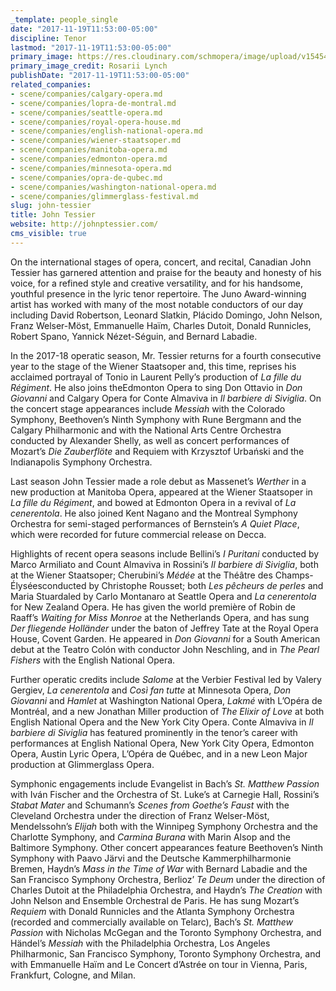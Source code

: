 ```yaml
---
_template: people_single
date: "2017-11-19T11:53:00-05:00"
discipline: Tenor
lastmod: "2017-11-19T11:53:00-05:00"
primary_image: https://res.cloudinary.com/schmopera/image/upload/v1545409169/media/webhook-uploads/1511110105703/John_Tessier_pc_Rozarii_Lynch_a_300dpi.jpg.jpg
primary_image_credit: Rosarii Lynch
publishDate: "2017-11-19T11:53:00-05:00"
related_companies:
- scene/companies/calgary-opera.md
- scene/companies/lopra-de-montral.md
- scene/companies/seattle-opera.md
- scene/companies/royal-opera-house.md
- scene/companies/english-national-opera.md
- scene/companies/wiener-staatsoper.md
- scene/companies/manitoba-opera.md
- scene/companies/edmonton-opera.md
- scene/companies/minnesota-opera.md
- scene/companies/opra-de-qubec.md
- scene/companies/washington-national-opera.md
- scene/companies/glimmerglass-festival.md
slug: john-tessier
title: John Tessier
website: http://johnptessier.com/
cms_visible: true
---
```


On the international stages of opera, concert, and recital, Canadian John Tessier has garnered attention and praise for the beauty and honesty of his voice, for a refined style and creative versatility, and for his handsome, youthful presence in the lyric tenor repertoire.  The Juno Award-winning artist has worked with many of the most notable conductors of our day including David Robertson, Leonard Slatkin, Plácido Domingo, John Nelson, Franz Welser-Möst, Emmanuelle Haïm, Charles Dutoit, Donald Runnicles, Robert Spano, Yannick Nézet-Séguin, and Bernard Labadie. 

In the 2017-18 operatic season, Mr. Tessier returns for a fourth consecutive year to the stage of the Wiener Staatsoper and, this time, reprises his acclaimed portrayal of Tonio in Laurent Pelly’s production of *La fille du Régiment*. He also joins theEdmonton Opera to sing Don Ottavio in *Don Giovanni* and Calgary Opera for Conte Almaviva in *Il barbiere di Siviglia*. On the concert stage appearances include *Messiah* with the Colorado Symphony, Beethoven’s Ninth Symphony with Rune Bergmann and the Calgary Philharmonic and with the National Arts Centre Orchestra conducted by Alexander Shelly, as well as concert performances of Mozart’s *Die Zauberflöte* and Requiem with Krzysztof Urbański and the Indianapolis Symphony Orchestra. 

Last season John Tessier made a role debut as Massenet’s *Werther* in a new production at Manitoba Opera, appeared at the Wiener Staatsoper in *La fille du Régiment*, and bowed at Edmonton Opera in a revival of *La cenerentola*. He also joined Kent Nagano and the Montreal Symphony Orchestra for semi-staged performances of Bernstein’s *A Quiet Place*, which were recorded for future commercial release on Decca. 

Highlights of recent opera seasons include Bellini’s *I Puritani* conducted by Marco Armiliato and Count Almaviva in Rossini’s *Il barbiere di Siviglia*, both at the Wiener Staatsoper; Cherubini’s *Médée* at the Théâtre des Champs-Élyséesconducted by Christophe Rousset; both *Les pêcheurs de perles* and Maria Stuardaled by Carlo Montanaro at Seattle Opera and *La cenerentola* for New Zealand Opera. He has given the world première of Robin de Raaff’s *Waiting for Miss Monroe* at the Netherlands Opera, and has sung *Der fliegende Holländer* under the baton of Jeffrey Tate at the Royal Opera House, Covent Garden. He appeared in *Don Giovanni* for a South American debut at the Teatro Colón with conductor John Neschling, and in *The Pearl Fishers* with the English National Opera. 

Further operatic credits include *Salome* at the Verbier Festival led by Valery Gergiev, *La cenerentola* and *Così fan tutte* at Minnesota Opera, *Don Giovanni* and *Hamlet* at Washington National Opera, *Lakmé* with L’Opéra de Montréal, and a new Jonathan Miller production of *The Elixir of Love* at both English National Opera and the New York City Opera. Conte Almaviva in *Il barbiere di Siviglia* has featured prominently in the tenor’s career with performances at English National Opera, New York City Opera, Edmonton Opera, Austin Lyric Opera, L’Opéra de Québec, and in a new Leon Major production at Glimmerglass Opera. 

Symphonic engagements include Evangelist in Bach’s *St. Matthew Passion* with Iván Fischer and the Orchestra of St. Luke’s at Carnegie Hall, Rossini’s *Stabat Mater* and Schumann’s *Scenes from Goethe’s Faust* with the Cleveland Orchestra under the direction of Franz Welser-Möst, Mendelssohn’s *Elijah* both with the Winnipeg Symphony Orchestra and the Charlotte Symphony, and *Carmina Burana* with Marin Alsop and the Baltimore Symphony. Other concert appearances feature Beethoven’s Ninth Symphony with Paavo Järvi and the Deutsche Kammerphilharmonie Bremen, Haydn’s *Mass in the Time of War* with Bernard Labadie and the San Francisco Symphony Orchestra, Berlioz’ *Te Deum* under the direction of Charles Dutoit at the Philadelphia Orchestra, and Haydn’s *The Creation* with John Nelson and Ensemble Orchestral de Paris.  He has sung Mozart’s *Requiem* with Donald Runnicles and the Atlanta Symphony Orchestra (recorded and commercially available on Telarc), Bach’s *St. Matthew Passion* with Nicholas McGegan and the Toronto Symphony Orchestra, and Händel’s *Messiah* with the Philadelphia Orchestra, Los Angeles Philharmonic, San Francisco Symphony, Toronto Symphony Orchestra, and with Emmanuelle Haïm and Le Concert d’Astrée on tour in Vienna, Paris, Frankfurt, Cologne, and Milan.
